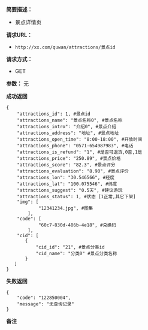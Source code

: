  
**简要描述：** 

- 景点详情页

**请求URL：** 
- ` http://xx.com/quwan/attractions/景点id `
  
**请求方式：**
- GET 

**参数：** 
 无




 **成功返回**
```
{
    "attractions_id": 1, #景点id
    "attractions_name": "景点名称0", #景点名称
    "attractions_intro": "介绍0", #景点介绍
    "attractions_address": "地址", #景点地址
    "attractions_open_time": "8:00-18:00", #开放时间
    "attractions_phone": "0571-654987983", #电话
    "attractions_is_refund": "1", #是否可退货,0否,1是
    "attractions_price": "250.89", #景点价格
    "attractions_score": "82.3", #景点评分
    "attractions_evaluation": "8.90", #景点评价
    "attractions_lon": "30.546566", #经度
    "attractions_lat": "100.075546", #纬度
    "attractions_suggest": "0.5天", #建议游玩
    "attractions_status": 1, #状态 [1正常,其它下架]
    "img": [
            "12341234.jpg", #图集
        ],
    "code": [
            "60c7-830d-486b-4e18", #兑换码
        ],
    "cid": [
       {
           "cid_id": "21", #景点分类id
           "cid_name": "分类0" #景点分类名称
       }
   ]
}
```

 **失败返回** 

```
{
    "code": "122850004", 
    "message": "无查询记录"
}

```

 **备注** 


